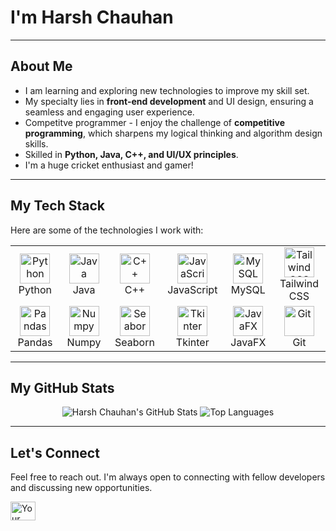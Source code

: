 #  I'm Harsh Chauhan 

---

## About Me

* I am learning and exploring new technologies to improve my skill set.
* My specialty lies in **front-end development** and UI design, ensuring a seamless and engaging user experience.
* Competitve programmer - I enjoy the challenge of **competitive programming**, which sharpens my logical thinking and algorithm design skills.
* Skilled in  **Python, Java, C++, and UI/UX principles**.
* I'm a huge cricket enthusiast and gamer!

---

##  My Tech Stack

Here are some of the technologies I work with:

<table>
  <tr>
    <td align="center" width="96">
      <img src="https://skillicons.dev/icons?i=python" width="48" height="48" alt="Python" />
      <br>Python
    </td>
    <td align="center" width="96">
      <img src="https://skillicons.dev/icons?i=java" width="48" height="48" alt="Java" />
      <br>Java
    </td>
    <td align="center" width="96">
      <img src="https://skillicons.dev/icons?i=cpp" width="48" height="48" alt="C++" />
      <br>C++
    </td>
    <td align="center" width="96">
      <img src="https://skillicons.dev/icons?i=javascript" width="48" height="48" alt="JavaScript" />
      <br>JavaScript
    </td>
     <td align="center" width="96">
      <img src="https://skillicons.dev/icons?i=mysql" width="48" height="48" alt="MySQL" />
      <br>MySQL
    </td>
    <td align="center" width="96">
      <img src="https://skillicons.dev/icons?i=tailwind" width="48" height="48" alt="Tailwind CSS" />
      <br>Tailwind CSS
    </td>
  </tr>
  <tr>
    <td align="center" width="96">
      <img src="https://skillicons.dev/icons?i=pandas" width="48" height="48" alt="Pandas" />
      <br>Pandas
    </td>
    <td align="center" width="96">
      <img src="https://skillicons.dev/icons?i=numpy" width="48" height="48" alt="Numpy" />
      <br>Numpy
    </td>
    <td align="center" width="96">
      <img src="https://seaborn.pydata.org/_static/logo-wide-lightbg.svg" height="48" alt="Seaborn" />
      <br>Seaborn
    </td>
    <td align="center" width="96">
      <img src="https://upload.wikimedia.org/wikipedia/commons/2/21/Tkinter-logo.svg" width="48" height="48" alt="Tkinter" />
      <br>Tkinter
    </td>
    <td align="center" width="96">
      <img src="https://www.svgrepo.com/show/353940/javafx.svg" width="48" height="48" alt="JavaFX" />
      <br>JavaFX
    </td>
     <td align="center" width="96">
      <img src="https://skillicons.dev/icons?i=git" width="48" height="48" alt="Git" />
      <br>Git
    </td>
  </tr>
</table>

---

## My GitHub Stats

<p align="center">
  <img src="https://github-readme-stats.vercel.app/api?username=HarshChauhanz&show_icons=true&theme=radical&rank_icon=github" alt="Harsh Chauhan's GitHub Stats" />
  <img src="https://github-readme-stats.vercel.app/api/top-langs/?username=HarshChauhanz&layout=compact&theme=radical" alt="Top Languages" />
</p>

---

## Let's Connect

Feel free to reach out. I'm always open to connecting with fellow developers and discussing new opportunities.

<p align="left">
<a href="https://linkedin.com/in/harsh-chauhan-823414322" target="blank"><img align="center" src="https://raw.githubusercontent.com/rahuldkjain/github-profile-readme-generator/master/src/images/icons/Social/linked-in-alt.svg" alt="Your LinkedIn Profile" height="30" width="40" /></a>
</p>
